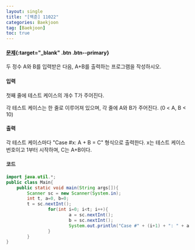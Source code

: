 ```yaml
---
layout: single
title: "[백준] 11022"
categories: Baekjoon
tag: [Baekjoon]
toc: true
---
```


#### [문제](https://www.acmicpc.net/problem/11022){:target="\_blank" .btn .btn--primary}
두 정수 A와 B를 입력받은 다음, A+B를 출력하는 프로그램을 작성하시오.

#### 입력
첫째 줄에 테스트 케이스의 개수 T가 주어진다.

각 테스트 케이스는 한 줄로 이루어져 있으며, 각 줄에 A와 B가 주어진다. (0 < A, B < 10)

#### 출력
각 테스트 케이스마다 "Case #x: A + B = C" 형식으로 출력한다. x는 테스트 케이스 번호이고 1부터 시작하며, C는 A+B이다.

#### 코드
```java
import java.util.*;
public class Main{
	public static void main(String args[]){
		Scanner sc = new Scanner(System.in);
		int t, a=0, b=0;
		t = sc.nextInt();
                for(int i=0; i<t; i++){
                        a = sc.nextInt();
                        b = sc.nextInt();
                        System.out.println("Case #" + (i+1) + ": " + a + " + " + b + " = " + (a+b));
                }
        }
}
```
